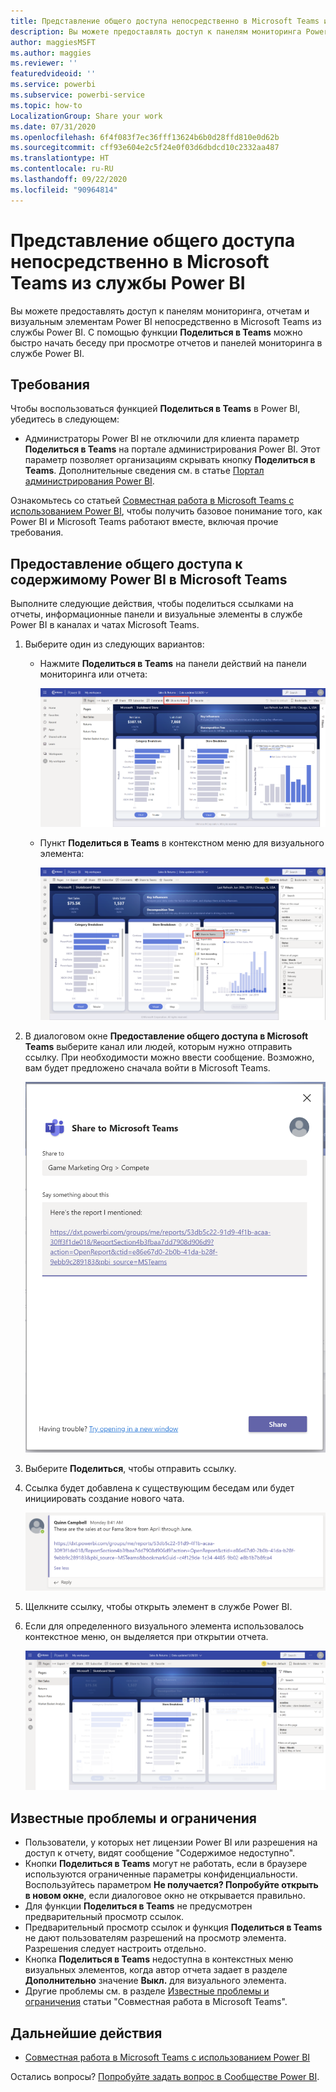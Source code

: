 ```yaml
---
title: Представление общего доступа непосредственно в Microsoft Teams из службы Power BI
description: Вы можете предоставлять доступ к панелям мониторинга Power BI и отчетам непосредственно в Microsoft Teams из службы Power BI.
author: maggiesMSFT
ms.author: maggies
ms.reviewer: ''
featuredvideoid: ''
ms.service: powerbi
ms.subservice: powerbi-service
ms.topic: how-to
LocalizationGroup: Share your work
ms.date: 07/31/2020
ms.openlocfilehash: 6f4f083f7ec36fff13624b6b0d28ffd810e0d62b
ms.sourcegitcommit: cff93e604e2c5f24e0f03d6dbdcd10c2332aa487
ms.translationtype: HT
ms.contentlocale: ru-RU
ms.lasthandoff: 09/22/2020
ms.locfileid: "90964814"
---
```

# <a name="share-directly-to-microsoft-teams-from-the-power-bi-service"></a>Представление общего доступа непосредственно в Microsoft Teams из службы Power BI

Вы можете предоставлять доступ к панелям мониторинга, отчетам и визуальным элементам Power BI непосредственно в Microsoft Teams из службы Power BI. С помощью функции **Поделиться в Teams** можно быстро начать беседу при просмотре отчетов и панелей мониторинга в службе Power BI.

## <a name="requirements"></a>Требования

Чтобы воспользоваться функцией **Поделиться в Teams** в Power BI, убедитесь в следующем:

- Администраторы Power BI не отключили для клиента параметр **Поделиться в Teams** на портале администрирования Power BI. Этот параметр позволяет организациям скрывать кнопку **Поделиться в Teams**. Дополнительные сведения см. в статье [Портал администрирования Power BI](../admin/service-admin-portal.md#share-to-teams-tenant-setting).

Ознакомьтесь со статьей [Совместная работа в Microsoft Teams с использованием Power BI](service-collaborate-microsoft-teams.md), чтобы получить базовое понимание того, как Power BI и Microsoft Teams работают вместе, включая прочие требования.

## <a name="share-power-bi-content-to-microsoft-teams"></a>Предоставление общего доступа к содержимому Power BI в Microsoft Teams

Выполните следующие действия, чтобы поделиться ссылками на отчеты, информационные панели и визуальные элементы в службе Power BI в каналах и чатах Microsoft Teams.

1. Выберите один из следующих вариантов:

   * Нажмите **Поделиться в Teams** на панели действий на панели мониторинга или отчета:

       ![Снимок экрана: кнопка "Поделиться в Teams" на панели действий.](media/service-share-report-teams/service-teams-share-to-teams-action-bar-button.png)
    
   * Пункт **Поделиться в Teams** в контекстном меню для визуального элемента:
    
      ![Снимок экрана: пункт "Поделиться в Teams" в контекстном меню визуального элемента.](media/service-share-report-teams/service-teams-share-to-teams-visual-context-menu.png)

1. В диалоговом окне **Предоставление общего доступа в Microsoft Teams** выберите канал или людей, которым нужно отправить ссылку. При необходимости можно ввести сообщение. Возможно, вам будет предложено сначала войти в Microsoft Teams.

    ![Снимок экрана: диалоговое окно "Предоставление общего доступа в Microsoft Teams" с информацией и сообщением.](media/service-share-report-teams/service-teams-share-to-teams-dialog.png)

1. Выберите **Поделиться**, чтобы отправить ссылку.
    
1. Ссылка будет добавлена к существующим беседам или будет инициировать создание нового чата.

    ![Снимок экрана: беседа в Microsoft Teams со ссылкой на элемент Power BI.](media/service-share-report-teams/service-teams-share-to-teams-deep-link.png)

1. Щелкните ссылку, чтобы открыть элемент в службе Power BI.

1. Если для определенного визуального элемента использовалось контекстное меню, он выделяется при открытии отчета.

    ![Снимок экрана: открытый отчет Power BI с выделенным визуальным элементом.](media/service-share-report-teams/service-teams-share-to-teams-spotlight-visual.png)


## <a name="known-issues-and-limitations"></a>Известные проблемы и ограничения

- Пользователи, у которых нет лицензии Power BI или разрешения на доступ к отчету, видят сообщение "Содержимое недоступно".
- Кнопки **Поделиться в Teams** могут не работать, если в браузере используются ограниченные параметры конфиденциальности. Воспользуйтесь параметром **Не получается? Попробуйте открыть в новом окне**, если диалоговое окно не открывается правильно.
- Для функции **Поделиться в Teams** не предусмотрен предварительный просмотр ссылок.
- Предварительный просмотр ссылок и функция **Поделиться в Teams** не дают пользователям разрешений на просмотр элемента. Разрешения следует настроить отдельно.
- Кнопка **Поделиться в Teams** недоступна в контекстных меню визуальных элементов, когда автор отчета задает в разделе **Дополнительно** значение **Выкл.** для визуального элемента.
- Другие проблемы см. в разделе [Известные проблемы и ограничения](service-collaborate-microsoft-teams.md#known-issues-and-limitations) статьи "Совместная работа в Microsoft Teams".

## <a name="next-steps"></a>Дальнейшие действия

- [Совместная работа в Microsoft Teams с использованием Power BI](service-collaborate-microsoft-teams.md)

Остались вопросы? [Попробуйте задать вопрос в Сообществе Power BI](https://community.powerbi.com/).
